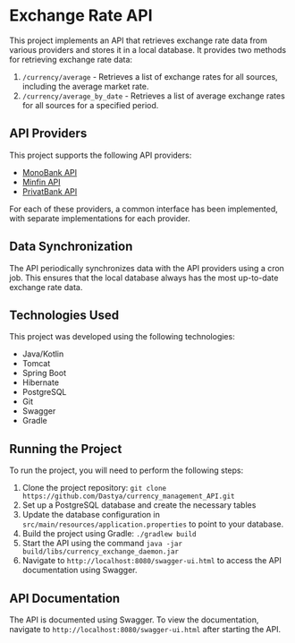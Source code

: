 <!DOCTYPE html>
<html>
  <body>
    <h1>Exchange Rate API</h1>
    <p>This project implements an API that retrieves exchange rate data from various providers and stores it in a local database. It provides two methods for retrieving exchange rate data:</p>
<ol>
  <li><code>/currency/average</code> - Retrieves a list of exchange rates for all sources, including the average market rate.</li>
  <li><code>/currency/average_by_date</code> - Retrieves a list of average exchange rates for all sources for a specified period.</li>
</ol>

<h2>API Providers</h2>

<p>This project supports the following API providers:</p>

<ul>
  <li><a href="https://api.monobank.ua/docs/">MonoBank API</a></li>
  <li><a href="https://minfin.com.ua/ua/developers/api/">Minfin API</a></li>
  <li><a href="https://api.privatbank.ua/#p24/exchange">PrivatBank API</a></li>
</ul>

<p>For each of these providers, a common interface has been implemented, with separate implementations for each provider.</p>

<h2>Data Synchronization</h2>

<p>The API periodically synchronizes data with the API providers using a cron job. This ensures that the local database always has the most up-to-date exchange rate data.</p>

<h2>Technologies Used</h2>

<p>This project was developed using the following technologies:</p>

<ul>
  <li>Java/Kotlin</li>
  <li>Tomcat</li>
  <li>Spring Boot</li>
  <li>Hibernate</li>
  <li>PostgreSQL</li>
  <li>Git</li>
  <li>Swagger</li>
  <li>Gradle</li>
</ul>

<h2>Running the Project</h2>

<p>To run the project, you will need to perform the following steps:</p>

<ol>
  <li>Clone the project repository: <code>git clone https://github.com/Dastya/currency_management_API.git</code></li>
  <li>Set up a PostgreSQL database and create the necessary tables
  <li>Update the database configuration in <code>src/main/resources/application.properties</code> to point to your database.</li>
  <li>Build the project using Gradle: <code>./gradlew build</code></li>
  <li>Start the API using the command <code>java -jar build/libs/currency_exchange_daemon.jar</code></li>
  <li>Navigate to <code>http://localhost:8080/swagger-ui.html</code> to access the API documentation using Swagger.</li>
</ol>

<h2>API Documentation</h2>

<p>The API is documented using Swagger. To view the documentation, navigate to <code>http://localhost:8080/swagger-ui.html</code> after starting the API.</p>

</body>
</html>
